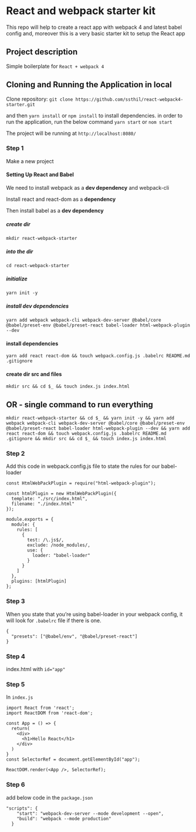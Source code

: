 # React and webpack starter kit

This repo will help to create a react app with webpack 4 and latest babel config
and, moreover this is a very basic starter kit to setup the React app

## Project description

Simple boilerplate for `React + webpack 4`

## Cloning and Running the Application in local

Clone repository:
`git clone https://github.com/ssthil/react-webpack4-starter.git`

and then
`yarn install` or `npm install` to install dependencies.
in order to run the application, run the below command
`yarn start` or `nom start`

The project will be running at `http://localhost:8080/`

### Step 1

Make a new project

#### Setting Up React and Babel

We need to install webpack as a **dev dependency** and webpack-cli

Install react and react-dom as a **dependency**

Then install babel as a **dev dependency**

##### create dir

`mkdir react-webpack-starter`

##### into the dir

`cd react-webpack-starter`

##### initialize

`yarn init -y`

##### install dev dependencies

`yarn add webpack webpack-cli webpack-dev-server @babel/core @babel/preset-env @babel/preset-react babel-loader html-webpack-plugin --dev`

#### install dependencies

`yarn add react react-dom && touch webpack.config.js .babelrc README.md .gitignore`

#### create dir src and files

`mkdir src && cd $_ && touch index.js index.html`

## OR - single command to run everything

`mkdir react-webpack-starter && cd $_ && yarn init -y && yarn add webpack webpack-cli webpack-dev-server @babel/core @babel/preset-env @babel/preset-react babel-loader html-webpack-plugin --dev && yarn add react react-dom && touch webpack.config.js .babelrc README.md .gitignore && mkdir src && cd $_ && touch index.js index.html`

### Step 2

Add this code in webpack.config.js file to state the rules for our babel-loader

```
const HtmlWebPackPlugin = require("html-webpack-plugin");

const htmlPlugin = new HtmlWebPackPlugin({
  template: "./src/index.html",
  filename: "./index.html"
});

module.exports = {
  module: {
    rules: [
      {
        test: /\.js$/,
        exclude: /node_modules/,
        use: {
          loader: "babel-loader"
        }
      }
    ]
  },
  plugins: [htmlPlugin]
};
```

### Step 3

When you state that you’re using babel-loader in your webpack config, it will look for `.babelrc` file if there is one.

```
{
  "presets": ["@babel/env", "@babel/preset-react"]
}
```

### Step 4

index.html with `id="app"`

### Step 5

In `index.js`

```
import React from 'react';
import ReactDOM from 'react-dom';

const App = () => {
  return(
    <div>
      <h1>Hello React</h1>
    </div>
  )
}
const SelectorRef = document.getElementById("app");

ReactDOM.render(<App />, SelectorRef);
```

### Step 6

add below code in the `package.json`

```
"scripts": {
    "start": "webpack-dev-server --mode development --open",
    "build": "webpack --mode production"
  }
```
